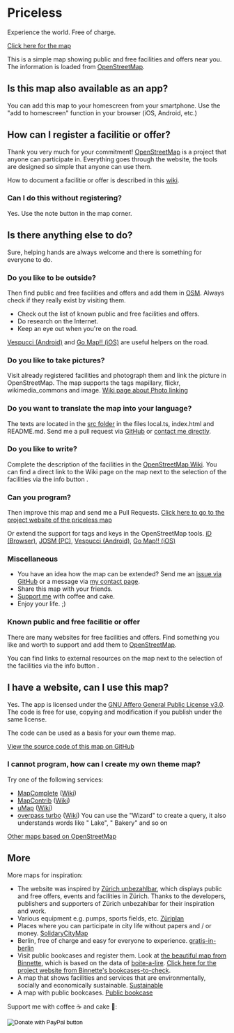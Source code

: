 # Priceless

Experience the world. Free of charge.

[Click here for the map](https://priceless.zottelig.ch)

This is a simple map showing public and free facilities and offers near you. The information is loaded from [OpenStreetMap](https://www.openstreetmap.org).

## Is this map also available as an app?

You can add this map to your homescreen from your smartphone. Use the "add to homescreen" function in your browser (iOS, Android, etc.)

## How can I register a facilitie or offer?

Thank you very much for your commitment! [OpenStreetMap](https://www.openstreetmap.org) is a project that anyone can participate in. Everything goes through the website, the tools are designed so simple that anyone can use them.

How to document a facilitie or offer is described in this [wiki](https://wiki.openstreetmap.org/).

### Can I do this without registering?

Yes. Use the <i class="fas fa-comment-alt"></i> note button in the map corner.

## Is there anything else to do?

Sure, helping hands are always welcome and there is something for everyone to do.

### Do you like to be outside?

Then find public and free facilities and offers and add them in [OSM](https://www.openstreetmap.org). Always check if they really exist by visiting them.

- Check out the list of known public and free facilities and offers.
- Do research on the Internet.
- Keep an eye out when you're on the road.

[Vespucci (Android)](https://wiki.openstreetmap.org/wiki/Vespucci) and [Go Map!! (iOS)](https://wiki.openstreetmap.org/wiki/Go_Map!!) are useful helpers on the road.

### Do you like to take pictures?

Visit already registered facilities and photograph them and link the picture in OpenStreetMap. The map supports the tags mapillary, flickr, wikimedia_commons and image. [Wiki page about Photo linking](https://wiki.openstreetmap.org/wiki/Photo_linking)

### Do you want to translate the map into your language?

The texts are located in the [src folder](https://github.com/ToastHawaii/priceless-map/tree/master/src) in the files local.ts, index.html and README.md. Send me a pull request via [GitHub](https://github.com/ToastHawaii/priceless-map) or [contact me directly](https://it.zottelig.ch/kontakt).

### Do you like to write?

Complete the description of the facilities in the [OpenStreetMap Wiki](https://wiki.openstreetmap.org/wiki/Map_Features). You can find a direct link to the Wiki page on the map next to the selection of the facilities via the info button <i class="fas fa-info-circle"></i>.

### Can you program?

Then improve this map and send me a Pull Requests. [Click here to go to the project website of the priceless map](https://github.com/ToastHawaii/priceless-map)

Or extend the support for tags and keys in the OpenStreetMap tools. [iD (Browser)](https://wiki.openstreetmap.org/wiki/ID), [JOSM (PC)](https://wiki.openstreetmap.org/wiki/JOSM), [Vespucci (Android)](https://wiki.openstreetmap.org/wiki/Vespucci), [Go Map!! (iOS)](https://wiki.openstreetmap.org/wiki/Go_Map!!)

### Miscellaneous

- You have an idea how the map can be extended? Send me an [issue via GitHub](https://github.com/ToastHawaii/priceless-map/issues/new) or a message via [my contact page](https://it.zottelig.ch/kontakt).
- Share this map with your friends.
- [Support me](https://it.zottelig.ch/%C3%BCber-mich) with coffee and cake.
- Enjoy your life. ;)

### Known public and free facilitie or offer

There are many websites for free facilities and offers. Find something you like and worth to support and add them to [OpenStreetMap](https://www.openstreetmap.org).

You can find links to external resources on the map next to the selection of the facilities via the info button <i class="fas fa-info-circle"></i>.

## I have a website, can I use this map?

Yes. The app is licensed under the [GNU Affero General Public License v3.0](https://github.com/ToastHawaii/priceless-map/blob/master/LICENSE). The code is free for use, copying and modification if you publish under the same license.

The code can be used as a basis for your own theme map.

[View the source code of this map on GitHub](https://github.com/ToastHawaii/priceless-map)

### I cannot program, how can I create my own theme map?

Try one of the following services:

- [MapComplete](https://mapcomplete.org/) ([Wiki](https://wiki.openstreetmap.org/wiki/MapComplete))
- [MapContrib](https://www.mapcontrib.xyz/) ([Wiki](https://wiki.openstreetmap.org/wiki/MapContrib))
- [uMap](https://umap.openstreetmap.fr/en/) ([Wiki](https://wiki.openstreetmap.org/wiki/UMap))
- [overpass turbo](https://overpass-turbo.eu/) ([Wiki](https://wiki.openstreetmap.org/wiki/Overpass_turbo)) You can use the "Wizard" to create a query, it also understands words like " Lake", " Bakery" and so on

[Other maps based on OpenStreetMap](https://osm-apps.zottelig.ch/)

## More

More maps for inspiration:

- The website was inspired by [Zürich unbezahlbar](https://www.zuerichunbezahlbar.ch/map/), which displays public and free offers, events and facilities in Zürich. Thanks to the developers, publishers and supporters of Zürich unbezahlbar for their inspiration and work.
- Various equipment e.g. pumps, sports fields, etc. [Züriplan](https://www.maps.stadt-zuerich.ch/zueriplan3/Stadtplan.aspx)
- Places where you can participate in city life without papers and / or money. [SolidaryCityMap](https://solidary.city/)
- Berlin, free of charge and easy for everyone to experience. [gratis-in-berlin](https://www.gratis-in-berlin.de/)
- Visit public bookcases and register them. Look at [the beautiful map from Binnette](https://umap.openstreetmap.fr/fr/map/osm-bookcases-and-boite-a-lire_362287#15/45.2010/5.7389), which is based on the data of [boite-a-lire](https://www.boite-a-lire.com/). [Click here for the project website from Binnette's bookcases-to-check](https://github.com/Binnette/bookcases-to-check).
- A map that shows facilities and services that are environmentally, socially and economically sustainable. [Sustainable](https://sustainable.zottelig.ch/)
- A map with public bookcases. [Public bookcase](https://book-exchange.zottelig.ch/)

Support me with coffee ☕ and cake 🍰:

<form action="https://www.paypal.com/cgi-bin/webscr" method="post" target="_top">
<input type="hidden" name="cmd" value="_s-xclick" />
<input type="hidden" name="hosted_button_id" value="JFWXTYPKBD2YA" />
<input type="image" src="https://www.paypalobjects.com/en_US/CH/i/btn/btn_donateCC_LG.gif" border="0" name="submit" title="PayPal - The safer, easier way to pay online!" alt="Donate with PayPal button" />
</form>
